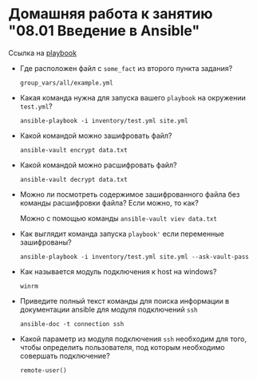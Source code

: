 # Домашняя работа к занятию "08.01 Введение в Ansible"

  Ссылка на [playbook](https://github.com/everoff/devops-netology/tree/main/playbook) 

- Где расположен файл с `some_fact` из второго пункта задания?

  `group_vars/all/example.yml`

- Какая команда нужна для запуска вашего `playbook` на окружении `test.yml`?

  `ansible-playbook -i inventory/test.yml site.yml`

- Какой командой можно зашифровать файл?

  `ansible-vault encrypt data.txt`

- Какой командой можно расшифровать файл?

  `ansible-vault decrypt data.txt`

- Можно ли посмотреть содержимое зашифрованного файла без команды расшифровки файла? Если можно, то как?

  Можно с помощью команды `ansible-vault viev data.txt`

- Как выглядит команда запуска `playbook'` если переменные зашифрованы?
  
  `ansible-playbook -i inventory/test.yml site.yml --ask-vault-pass`

- Как называется модуль подключения к host на windows?

  `winrm`

- Приведите полный текст команды для поиска информации в документации ansible для модуля подключений `ssh`

  `ansible-doc -t connection ssh`

- Какой параметр из модуля подключения `ssh` необходим для того, чтобы определить пользователя, под которым необходимо совершать подключение?

  `remote-user()`


